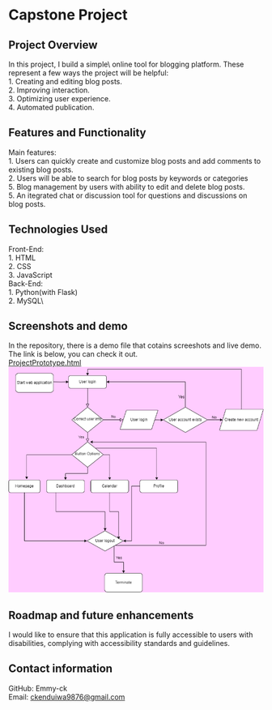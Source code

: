 # **Capstone Project**

## **Project Overview**
In this project, I build a simple\ online tool for blogging platform. These represent a few ways the project will be helpful:\
    1. Creating and editing blog posts.\
    2. Improving interaction.\
    3. Optimizing user experience.\
    4. Automated publication.

## **Features and Functionality**
Main features:\
    1. Users can quickly create and customize blog posts and add comments to existing blog posts.\
    2. Users will be able to search for blog posts by keywords or categories\
    5. Blog management by users with ability to edit and delete blog posts.\
    5. An itegrated chat or discussion tool for questions and discussions on blog posts.

## **Technologies Used**
Front-End:\
    1. HTML\
    2. CSS\
    3. JavaScript\
Back-End:\
    1. Python(with Flask)\
    2. MySQL\

## **Screenshots and demo**
In the repository, there is a demo file that cotains screeshots and live demo. The link is below, you can check it out.\
[ProjectPrototype.html](./ProjectPrototype.html)
<img src="./Capstone Project Flowchart.drawio.png">

## **Roadmap and future enhancements**
I would like to ensure that this application is fully accessible to users with disabilities, complying with accessibility standards and guidelines.

## **Contact information**
GitHub: Emmy-ck\
Email: ckenduiwa9876@gmail.com